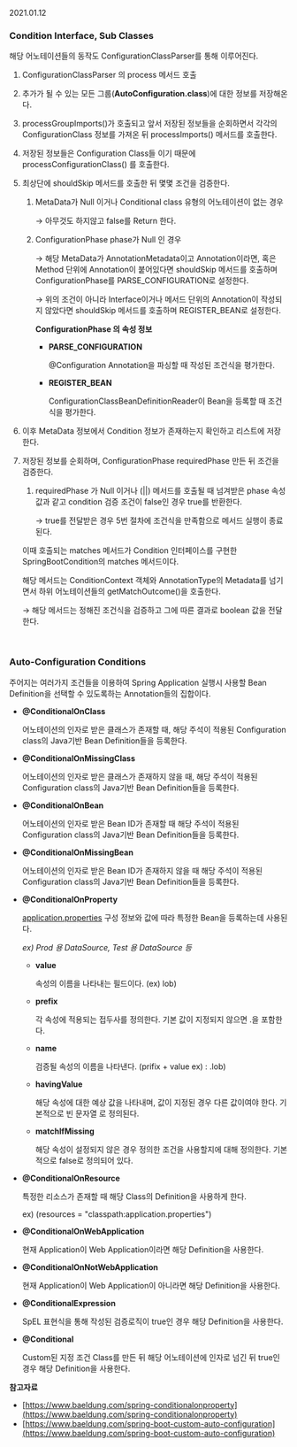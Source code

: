 2021.01.12

### Condition Interface, Sub Classes

해당 어노테이션들의 동작도 ConfigurationClassParser를 통해 이루어진다.

1. ConfigurationClassParser 의 process 메서드 호출 
2. 추가가 될 수 있는 모든 그룹(**AutoConfiguration.class**)에 대한 정보를 저장해온다.
3. processGroupImports()가 호출되고 앞서 저장된 정보들을 순회하면서 각각의 ConfigurationClass 정보를 가져온 뒤 processImports() 메서드를 호출한다.
4. 저장된 정보들은 Configuration Class들 이기 때문에 processConfigurationClass() 를 호출한다.
5. 최상단에 shouldSkip 메서드를 호출한 뒤 몇몇 조건을 검증한다.
    1. MetaData가 Null 이거나 Conditional class 유형의 어노테이션이 없는 경우 

        → 아무것도 하지않고 false를 Return 한다.

    2. ConfigurationPhase phase가 Null 인 경우

        → 해당 MetaData가 AnnotationMetadata이고 Annotation이라면, 혹은 Method 단위에 Annotation이 붙어있다면 shouldSkip 메서드를 호출하며 ConfigurationPhase를 PARSE_CONFIGURATION로 설정한다.

        → 위의 조건이 아니라 Interface이거나 메서드 단위의 Annotation이 작성되지 않았다면 shouldSkip 메서드를 호출하며 REGISTER_BEAN로 설정한다.

        **ConfigurationPhase 의 속성 정보**

        - **PARSE_CONFIGURATION**

            @Configuration Annotation을 파싱할 때 작성된 조건식을 평가한다.

        - **REGISTER_BEAN**

            ConfigurationClassBeanDefinitionReader이 Bean을 등록할 때 조건식을 평가한다.

6. 이후 MetaData 정보에서 Condition 정보가 존재하는지 확인하고 리스트에 저장한다.
7. 저장된 정보를 순회하며, ConfigurationPhase requiredPhase 만든 뒤 조건을 검증한다.
    1. requiredPhase 가 Null 이거나 (||) 메서드를 호출될 때 넘겨받은 phase 속성 값과 같고 condition 검증 조건이 false인 경우 true를 반환한다.

        → true를 전달받은 경우 5번 절차에 조건식을 만족함으로 메서드 실행이 종료된다.

    이때 호출되는 matches 메서드가 Condition 인터페이스를 구현한 SpringBootCondition의 matches 메서드이다.

    해당 메서드는 ConditionContext 객체와 AnnotationType의 Metadata를 넘기면서 하위 어노테이션들의 getMatchOutcome()을 호출한다.

    → 해당 메서드는 정해진 조건식을 검증하고 그에 따른 결과로 boolean 값을 전달한다.

<br/>

### **Auto-Configuration Conditions**

주어지는 여러가지 조건들을 이용하여 Spring Application 실행시 사용할 Bean Definition을 선택할 수 있도록하는 Annotation들의 집합이다. 

- **@ConditionalOnClass**

    어노테이션의 인자로 받은 클래스가 존재할 때, 해당 주석이 적용된 Configuration class의 Java기반 Bean Definition들을 등록한다.

- **@ConditionalOnMissingClass**

    어노테이션의 인자로 받은 클래스가 존재하지 않을 때, 해당 주석이 적용된 Configuration class의 Java기반 Bean Definition들을 등록한다.

- **@ConditionalOnBean**

    어노테이션의 인자로 받은 Bean ID가 존재할 때 해당 주석이 적용된 Configuration class의 Java기반 Bean Definition들을 등록한다.

- **@ConditionalOnMissingBean**

    어노테이션의 인자로 받은 Bean ID가 존재하지 않을 때 해당 주석이 적용된Configuration class의 Java기반 Bean Definition들을 등록한다.

- **@ConditionalOnProperty**

    [application.properties](http://application.properties) 구성 정보와 값에 따라 특정한 Bean을 등록하는데 사용된다.

    *ex) Prod 용 DataSource, Test 용 DataSource 등*

    - **value**

        속성의 이름을 나타내는 필드이다. (ex) lob)

    - **prefix**

        각 속성에 적용되는 접두사를 정의한다. 기본 값이 지정되지 않으면 .을 포함한다.

    - **name**

        검증될 속성의 이름을 나타낸다. (prifix + value ex) : .lob)

    - **havingValue**

        해당 속성에 대한 예상 값을 나타내며, 값이 지정된 경우 다른 값이여야 한다. 기본적으로 빈 문자열 로 정의된다.

    - **matchIfMissing**

        해당 속성이 설정되지 않은 경우 정의한 조건을 사용할지에 대해 정의한다. 기본적으로 false로 정의되어 있다.

- **@ConditionalOnResource**

    특정한 리소스가 존재할 때 해당 Class의 Definition을 사용하게 한다.

    ex) (resources = "classpath:application.properties")

- **@ConditionalOnWebApplication**

    현재 Application이 Web Application이라면 해당 Definition을 사용한다.

- **@ConditionalOnNotWebApplication**

    현재 Application이 Web Application이 아니라면 해당 Definition을 사용한다.

- **@ConditionalExpression**

    SpEL 표현식을 통해 작성된 검증로직이 true인 경우 해당 Definition을 사용한다.

- **@Conditional**

    Custom된 지정 조건 Class를 만든 뒤 해당 어노테이션에 인자로 넘긴 뒤 true인 경우 해당 Definition을 사용한다.



**참고자료**

- [https://www.baeldung.com/spring-conditionalonproperty](https://www.baeldung.com/spring-conditionalonproperty)
- [https://www.baeldung.com/spring-boot-custom-auto-configuration](https://www.baeldung.com/spring-boot-custom-auto-configuration)